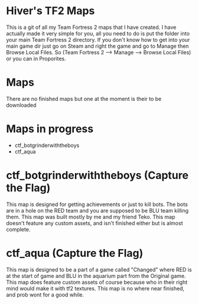 # Hiver's TF2 Maps
This is a git of all my Team Fortress 2 maps that I have created. I have actually
made it very simple for you, all you need to do is put the folder into your main
Team Fortress 2 directory. If you don't know how to get into your main game dir
just go on Steam and right the game and go to Manage then Browse Local Files.
So (Team Fortress 2 --> Manage --> Browse Local Files) or you can in Proporites.

# Maps
There are no finished maps but one at the moment is their to be downloaded


# Maps in progress
- ctf_botgrinderwiththeboys
- ctf_aqua

# ctf_botgrinderwiththeboys (Capture the Flag)
This map is designed for getting achievements or just to kill bots. The bots
are in a hole on the RED team and you are supposed to be BLU team killing them.
This map was built mostly by me and my friend Teko. This map doesn't feature
any custom assets, and isn't finished either but is almost complete.

# ctf_aqua (Capture the Flag)
This map is designed to be a part of a game called "Changed" where RED is at the
start of game and BLU in the aquarium part from the Original game. This map
does feature custom assets of course because who in their right mind would
make it with tf2 textures. This map is no where near finished, and prob wont
for a good while.
